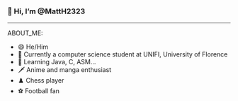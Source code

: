  ### **👋 Hi, I’m @MattH2323**

 ---------------------------

ABOUT_ME:

- 😄 He/Him
- 🚀 Currently a computer science student at UNIFI, University of Florence
- 🌱 Learning Java, C, ASM...
- 🗡️ Anime and manga enthusiast
- ♟️ Chess player
- ⚽ Football fan

<!---
MattH2323/MattH2323 is a ✨ special ✨ repository because its `README.md` (this file) appears on your GitHub profile.
You can click the Preview link to take a look at your changes.
--->

